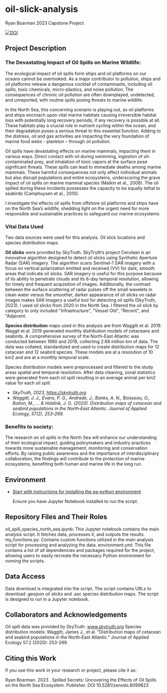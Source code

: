 # oil-slick-analysis
Ryan Boarman 2023 Capstone Project

[![DOI](https://zenodo.org/badge/637486224.svg)](https://zenodo.org/badge/latestdoi/637486224)



## Project Description


### The Devastating Impact of Oil Spills on Marine Wildlife:
The ecological impact of oil spills form ships and oil platforms on our oceans cannot be overlooked. As a major contributor to pollution, ships and oil platforms release a dangerous cocktail of contaminants, including oil spills, toxic chemicals, micro-plastics, and noise pollution. The consequences of chronic oil pollution are often downplayed, undetected, and unreported, with routine spills posing threats to marine wildlife.

In the North Sea, this concerning scenario is playing out, as oil platforms and ships encroach upon vital marine habitats causing irreversible habitat loss with potentially long recovery periods, if any recovery is possible at all. These habitats play a crucial role in nutrient cycling within the ocean, and their degradation poses a serious threat to this essential function. Adding to the distress, oil and gas activities are impacting the very foundation of marine food webs - plankton – through oil pollution.

Oil spills have devastating effects on marine mammals, impacting them in various ways. Direct contact with oil during swimming, ingestion of oil-contaminated prey, and inhalation of toxic vapors at the surface pose significant threats. These spills can lead to immediate deaths among marine mammals. These harmful consequences not only affect individual animals but also disrupt populations and entire ecosystems, underscoring the grave impact of oil spills on marine mammal species (Matkin et al., 2008). The oil spilled during these incidents possesses the capacity to be equally lethal to seabirds (Camphuysen et al., 2010).

I investigate the effects oil spills from offshore oil platforms and ships have on the North Sea’s wildlife, shedding light on the urgent need for more responsible and sustainable practices to safeguard our marine ecosystems.

### Vital Data Used

Two data sources were used for this analysis. Oil slick locations and species distribution maps.

**Oil slicks** were provided by SkyTruth. SkyTruth’s project Cerulean is an innovative algorithm designed to detect oil slicks using Synthetic Aperture Radar (SAR) imagery. The algorithm scans Sentinel-1 SAR imagery with a focus on vertical polarization emitted and received (VV) for dark, smooth areas that indicate oil slicks. SAR imagery is useful for this purpose because of its ability to penetrate clouds and its 6-day temporal resolution, allowing for timely and frequent acquisition of images. Additionally, the contrast between the surface scattering of radar pulses off the small wavelets in clean water versus the smoother, darker appearance of oil slicks on radar images makes SAR imagery a useful tool for detecting oil spills (SkyTruth, 2023). I used oil slicks from 2020 in the North Sea. I filtered the oil slick by category to only included "Infrastructure", "Vessel Old", "Recent", and "Adjacent.


**Species distribution** maps used in this analysis are from Waggitt et al. 2019. Waggit et al. 2019 generated monthly distribution models of cetaceans and seabirds. A comprehensive survey of the North-East Atlantic was conducted between 1980 and 2018, collecting 2.68 million km of data. The data was collated, standardized and used to create distribution maps for 12 cetacean and 12 seabird species. These models are at a resolution of 10 km2 and are at a monthly temporal scale.

Species distribution models were preprocessed and filtered to the study areas spatial and temporal resolution. After data cleaning, zonal statistics were generated from each oil spill resulting in an average animal per km2 value for each oil spill.

- *SkyTruth, 2023, https://skytruth.org*
- *Waggitt, J. J., Evans, P. G., Andrade, J., Banks, A. N., Boisseau, O., Bolton, M., ... & Hiddink, J. G. (2020). Distribution maps of cetacean and seabird populations in the North‐East Atlantic. Journal of Applied Ecology, 57(2), 253-269.*



### Benefits to society:
The research on oil spills in the North Sea will enhance our understanding of their ecological impact, guiding policymakers and industry practices towards more sustainable management, monitoring and conservation efforts. By raising public awareness and the importance of interdisciplinary collaboration, the findings will contribute to the protection of marine ecosystems, benefiting both human and marine life in the long run.


## Environment
  * [Start with instructions for installing the ea-python environment](https://www.earthdatascience.org/workshops/setup-earth-analytics-python/) 
  
    Ensure you have Jupyter Notebook installed to run the script.

## Repository Files and Their Roles

oil_spill_species_north_sea.ipynb: This Jupyter notebook contains the main analysis script. It fetches data, processes it, and outputs the results.
my_functions.py: Contains custom functions utilized in the main analysis script for processing and analyzing the data.
environment.yml: This file contains a list of all dependencies and packages required for the project, allowing users to easily recreate the necessary Python environment for running the scripts.


## Data Access
Data download is integrated into the script. The script contains URLs to download .geojson oil slicks and .asc species distribution maps. The script is designed to run in a Jupyter notebook.

## Collaborators and Acknowledgements
Oil spill data was provided by SkyTruth. www.skytruth.org
Species distribution models: Waggitt, James J., et al. "Distribution maps of cetacean and seabird populations in the North‐East Atlantic." Journal of Applied Ecology 57.2 (2020): 253-269.

## Citing this Work

If you use this work in your research or project, please cite it as:

Ryan Boarman. 2023 . Spilled Secrets: Uncovering the Effects of Oil Spills on the North Sea Ecosystem. Publisher. DOI 10.5281/zenodo.8099823